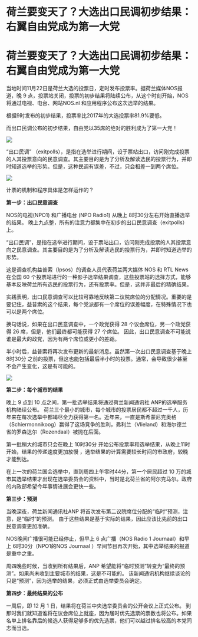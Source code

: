 # 荷兰要变天了？大选出口民调初步结果：右翼自由党成为第一大党

# 荷兰要变天了？大选出口民调初步结果：右翼自由党成为第一大党

当地时间11月22日是荷兰大选的投票日，定时发布投票率。据荷兰媒体NOS报道，晚 9 点，投票站关闭，投票的初步结果将陆续公布，从这个时刻开始，NOS
将通过电视、电台、网站NOS.nl 和应用程序公布这次选举的结果。

根据9时发布的初步结果，投票率比2017年的大选投票率81.9%要低。

而出口民调公布的初步结果，自由党以35席的绝对的胜利成为了第一大党！

![](https://inews.gtimg.com/news_bt/Oo711h-PQZT7VNVyRcUaCPveMgO1ePfDSxW44ReiOaM3YAA/1000)

“出口民调”
（exitpolls），是指在选举进行期间，设于票站出口，访问刚完成投票的人其投票意向的民意调查。其主要目的是为了分析及解读选民的投票行为，并即时知道选举的形势。但是，这种民调有误差，不过，只会相差一到两个席位。

![](https://inews.gtimg.com/news_bt/OpKS3GRWK9Uk3cCgaX9QvSQWti1zWq2HB8L7-DSy_9qYQAA/1000)

计票的机制和程序具体是怎样运作的？

**第一步：出口民意调查**

NOS的电视(NPO1) 和广播电台 (NPO Radio1) 从晚上 8时30分左右开始直播选举的结果。
晚上九点整，所有的注意力都集中在初步的出口民意调查（exitpolls）上。

“出口民调”，是指在选举进行期间，设于票站出口，访问刚完成投票的人其投票意向之民意调查。其主要目的是为了分析及解读选民的投票行为，并即时知道选举的形势。

这是调查机构益普索（Ipsos）的调查人员代表荷兰两大媒体 NOS 和 RTL News 在全国 60
个投票站进行的一种影子选举结果调查，这些投票站的选择方式，能够基本反映荷兰所有选民的投票行为，还有投票率。但是，这并非最后的精确结果。

实践表明，出口民意调查可以比较可靠地反映第二议院席位的分配情况。重要的是要记住，益普索的这个结果，每个党派都有一个席位的误差幅度，在特殊情况下也可以是两个席位。

换句话说，如果在出口民意调查中，一个政党获得 28 个议会席位，另一个政党获得 26 席，但是，他们最终都可能获得 27 个席位。
因此，出口民意调查不可能说谁是最大的政党，因为有两个席位或更小的差距。

半小时后，益普索将再次发布更新的最新消息。虽然第一次出口民意调查基于晚上 8时30分
之前的投票，但这也能包括最后半小时的投票。通常，会导致很少甚至不会产生变化，这是有可能的。

![](https://inews.gtimg.com/news_bt/O-f7F8K8z2KwnTxAYAZs5lUp28ZinLUm6Y2Jm7ByPszYMAA/1000)

**第二步：每个城市的结果**

晚上 9 点到 10 点之间，第一批选举结果将通过荷兰新闻通讯社 ANP的选举服务机构陆续公布。
荷兰三个最小的城市，每个城市的投票居民都不超过一千人，历年来在每次选举中都竭尽全力获得第一名。近年来，一直是斯希蒙尼克奥格（Schiermonnikoog）赢得了这场竞争的胜利，弗利兰（Vlieland）和海尔德兰省的罗森达尔（Rozendaal）被抛在后面。

第一批稍大的城市只会在晚上 10时30分 开始公布投票率和选举结果，从晚上11时开始，结果的传递速度更加放慢
，选举结果的计算需要较长时间的市政府，较晚才能到达。

在上一次的荷兰国会选举中，直到周四上午零时44分，第一个居民超过 10
万的城市其选举结果才出现在选举委员会的资料中，当时是北荷兰省的阿尔克马尔。政府的内政部希望今年事情进展会更快一些。

**第三步：预测**

当晚深夜，荷兰新闻通讯社ANP 将首次发布第二议院席位分配的“临时”预测，注意，是“临时”的预测。
由于这些结果是基于实际的结果，因此应该比先前的出口民意调查更加准确。

NOS晚间广播很可能已经停止，但早上 6 点广播（NOS Radio 1 Journaal）和早上 6时30分（NPO1的NOS Journaal
）早间节目再次开始，其中选举结果的报道是重中之重。

周四晚些时候，当收到所有结果后，ANP 希望能将“临时预测”转变为“最终的预测”。如果尚未收到主要城市的结果，这是不可能的。
该新闻通讯机构继续谈论的只是“预测”，因为选举的结果，必须正式由选举委员会确定。

**第四步：最终结果的公布**

一周后，即 12 月 1 日，结果将在荷兰中央选举委员会的公开会议上正式公布。
到那时我们就知道谁将在议会席位上就座，因为届时优先选票的票数也将公布。如果名单上排名靠后的候选人获得足够多的优先选票，他们可以越过排名较高的本党同志而当选。

